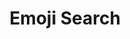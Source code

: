 ---
git: https://github.com/VectorLogoZone/logosearch
logohandle: emojisearch
sort: emojisearch
title: Emoji Search
website: https://www.emojisearch.org/
---